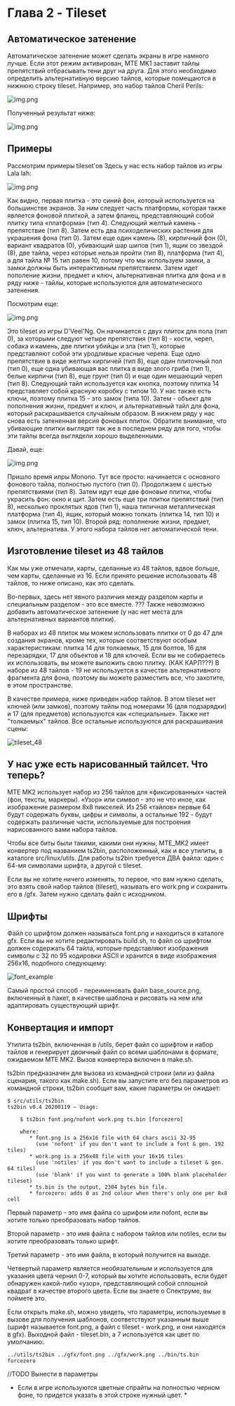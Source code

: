 # Глава 2 - Tileset

## Автоматическое затенение
Автоматическое затенение может сделать экраны в игре намного лучше. Если этот режим активирован, MTE MK1 заставит тайлы препятствий отбрасывать тени друг на друга. 
Для этого необходимо определить альтернативную версию тайлов, которые помещаются в нижнюю строку tileset. Например, это набор тайлов Cheril Perils:

![img.png](https://raw.githubusercontent.com/mojontwins/MK1/master/docs/wiki-img/02_ts_perils.png)

Полученный результат ниже:

![img.png](https://raw.githubusercontent.com/mojontwins/MK1/master/docs/wiki-img/02_perils.png)

## Примеры
Рассмотрим примеры tileset'ов
Здесь у нас есть набор тайлов из игры Lala lah:

![img.png](https://raw.githubusercontent.com/mojontwins/MK1/master/docs/wiki-img/02_ts_lah.png)

Как видно, первая плитка - это синий фон, который используется на большинстве экранов. 
За ним следует часть платформы, которая также является фоновой плиткой, а затем фланец, представляющий собой плитку типа «платформа» (тип 4). 
Следующий желтый камень - препятствие (тип 8). Затем есть два психоделических растения для украшения фона (тип 0). 
Затем еще один камень (8), кирпичный фон (0), вариант квадратов (0), убивающий шар шипов (тип 1), ящик со звездой (8), 
две тайла, через которые нельзя пройти (тип 8), платформа (тип 4), а для тайла № 15 тип равен 10, потому что мы используем замки, а замки должны быть интерактивным препятствием. 
Затем идет пополение жизни, предмет и ключ, альтернативная плитка для фона и в ряду ниже - тайлы, которые используются для автоматического затенения. 

Посмотрим еще:

![img.png](https://raw.githubusercontent.com/mojontwins/MK1/master/docs/wiki-img/02_ts_d'veel'ng.png)

Это tileset из игры D'Veel'Ng. Он начинается с двух плиток для пола (тип 0), за которыми следуют четыре препятствия (тип 8) - кости, череп, собака и камень, две плитки убийцы и зла (тип 1), которые представляют собой эти уродливые красные черепа.
Еще одно препятствие в виде желтых кирпичей (тип 8), еще один плиточный пол (тип 0), еще одна убивающая вас плитка в виде злого гриба (тип 1), белые кирпичи (тип 8), еще грунт (тип 0) и еще один мешающий череп (тип 8). 
Следующий тайл используется как кнопка, поэтому плитка 14 представляет собой красную коробку с типом 10. У нас также есть ключи, поэтому плитка 15 - это замок (типа 10). 
Затем - объект для пополнения жизни, предмет и ключ, и альтернативный тайл для фона, который раскрашивается случайным образом. 
В нижнем ряду у нас снова есть затененная версия фоновых плиток. 
Обратите внимание, что убивающие плитки выглядят так же в последнем ряду для того, чтобы эти тайлы всегда выглядели хорошо выделенными. 

Давай, еще:

![img.png](https://raw.githubusercontent.com/mojontwins/MK1/master/docs/wiki-img/02_ts_monono.png)

Пришло время илры Monono. Тут все просто: начинается с основного фонового тайла, полностью пустого (тип 0). Продолжаем с шестью препятствиями (тип 8). 
Затем идут еще две фоновые плитки, чтобы украсить фон: окно и щит. Затем есть еще три плитки препятствий (тип 8), несколько проклятых ядов (тип 1), наша типичная металлическая платформа  (тип 4), ящик, который можно толкать (плитка 14, тип 10) и замок (плитка 15, тип 10). 
Второй ряд: пополнение жизни, предмет, ключ, альтернатива. У этого набора тайлов нет автоматической тени.

## Изготовление tileset из 48 тайлов
Как мы уже отмечали, карты, сделанные из 48 тайлов, вдвое больше, чем карты, сделанные из 16. Если принято решение использовать 48 тайлов, то ниже описано, как это сделать.

Во-первых, здесь нет явного различия между разделом карты и специальным разделом - это все вместе. ??? 
Также невозможно добавить автоматическое затенение (у нас нет места для альтернативных вариантов плитки). 

В наборах из 48 плиток мы можем использовать плитки от 0 до 47 для создания экранов, кроме тех, которые соответствуют особым характеристикам: 
плитка 14 для толкаемых, 15 для болтов, 16 для перезарядки, 17 для объектов и 18 для ключей. Если вы не собираетесь их использовать, вы можете выложить свою плитку. (КАК КАРЛ???) 
В наборе из 48 тайлов - 19 не используется в качестве альтернативного фрагмента для фона, поэтому вы можете разместить все, что захотите, в этом пространстве.

В качестве примера, ниже приведен набор тайлов. В этом tileset нет ключей (или замков), поэтому тайлы под номерами 16 (для подзарядки) и 17 (для предметов) используются как «специальные». 
Также нет "толкаемых" тайлов. Все остальные используются для раскрашивания сцены:

![tileset_48](https://raw.githubusercontent.com/mojontwins/MK1/master/docs/wiki-img/02_ts_zcp.png)


## У нас уже есть нарисованный тайлсет. Что теперь?
MTE MK2 использует набор из 256 тайлов для «фиксированных» частей (фон, тексты, маркеры). «Узор» или символ - это не что иное, как изображение размером 8x8 пикселей. 
Из 256 «тайлов» первые 64 будут содержать буквы, цифры и символы, а остальные 192 - будут содержать различные части, используемые для построения нарисованного вами набора тайлов.

Чтобы все биты были такими, какими они нужны, MTE_MK2 имеет конвертер под названием ts2bin, расположенный, как и все утилиты, в каталоге src/linux/utils. 
Для работы ts2bin требуется ДВА файла: один с 64-мя символами шрифта, а другой с tileset.

Если вы не хотите ничего изменять, то первое, что вам нужно сделать, это взять свой набор тайлов (tileset), называть его work.png и сохранить его в /gfx. Затем нужно сделать файл с исходником.

## Шрифты
Файл со шрифтом должен называться font.png и находиться в каталоге gfx. 
Если вы не хотите редактировать build.sh, то файл со шрифтом должен содержать 64 тайла, которые представляют изображения символы с 32 по 95 кодировки ASCII и хранится в виде изображения 256x16, подобного следующему:

![font_example](https://raw.githubusercontent.com/mojontwins/MK1/master/docs/wiki-img/02_base_font.png)

Самый простой способ - переименовать файл base_source.png, включенный в пакет, в качестве шаблона и рисовать на нем или адаптировать существующий шрифт.

## Конвертация и импорт
Утилита ts2bin, включенная в /utils, берет файл со шрифтом и набор тайлов и генерирует двоичный файл со всеми шаблонами в формате, ожидаемом MTE MK2.
Вызов конвертера включен в make.sh.

ts2bin предназначен для вызова из командной строки (или из файла сценария, такого как make.sh). 
Если вы запустите его без параметров из командной строки, ts2bin сообщит вам, какие параметры он ожидает:

```
$ src/utils/ts2bin
ts2bin v0.4 20200119 ~ Usage:

    $ ts2bin font.png/nofont work.png ts.bin [forcezero]

    where:
       * font.png is a 256x16 file with 64 chars ascii 32-95
         (use 'nofont' if you don't want to include a font & gen. 192 tiles)
       * work.png is a 256x48 file with your 16x16 tiles
         (use 'notiles' if you don't want to include a tileset & gen. 64 tiles)
         (use 'blank' if you want to generate a 100% blank placeholder tileset)
       * ts.bin is the output, 2304 bytes bin file.
       * forcezero: adds 0 as 2nd colour when there's only one per 8x8 cell
```
Первый параметр - это имя файла со шрифом или nofont, если вы хотите только преобразовать набор тайлов.

Второй параметр - это имя файла с набором тайлов или notiles, если вы хотите преобразовать только шрифт.

Третий параметр - это имя файла, в который получится на выходе.

Четвертый параметр является необязательным и используется для указания цвета чернил 0-7, который вы хотите использовать, если будет обнаружен какой-либо «узор», представляющий собой сплошной квадрат в качестве второго цвета. Если вы знаете о Спектруме, вы поймете это.

Если открыть make.sh, можно увидеть, что параметры, используемые в вызове для получения шаблонов, соответствуют указанным выше (шрифт называется font.png, а файл с tileset - work.png, и они находятся в gfx). Выходной файл - tileset.bin, а 7 используется как цвет по умолчанию:
```
../utils/ts2bin ../gfx/font.png ../gfx/work.png ../bin/ts.bin forcezero
```
//TODO Вынести в параметры
* Если в игре используются цветные спрайты на полностью черном фоне, то придется указать в этой строке нужный цвет. * 
 
